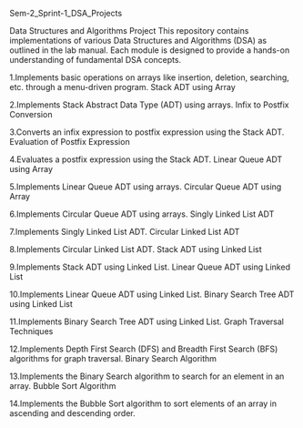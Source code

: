 Sem-2_Sprint-1_DSA_Projects

Data Structures and Algorithms Project This repository contains implementations of various Data Structures and Algorithms (DSA) as outlined in the lab manual. Each module is designed to provide a hands-on understanding of fundamental DSA concepts.

1.Implements basic operations on arrays like insertion, deletion, searching, etc. through a menu-driven program. Stack ADT using Array

2.Implements Stack Abstract Data Type (ADT) using arrays. Infix to Postfix Conversion

3.Converts an infix expression to postfix expression using the Stack ADT. Evaluation of Postfix Expression

4.Evaluates a postfix expression using the Stack ADT. Linear Queue ADT using Array

5.Implements Linear Queue ADT using arrays. Circular Queue ADT using Array

6.Implements Circular Queue ADT using arrays. Singly Linked List ADT

7.Implements Singly Linked List ADT. Circular Linked List ADT

8.Implements Circular Linked List ADT. Stack ADT using Linked List

9.Implements Stack ADT using Linked List. Linear Queue ADT using Linked List

10.Implements Linear Queue ADT using Linked List. Binary Search Tree ADT using Linked List

11.Implements Binary Search Tree ADT using Linked List. Graph Traversal Techniques

12.Implements Depth First Search (DFS) and Breadth First Search (BFS) algorithms for graph traversal. Binary Search Algorithm

13.Implements the Binary Search algorithm to search for an element in an array. Bubble Sort Algorithm

14.Implements the Bubble Sort algorithm to sort elements of an array in ascending and descending order.
